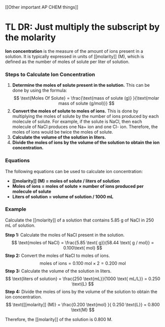 [[Other important AP CHEM things]]

# TL DR: Just multiply the subscript by the molarity

**Ion concentration** is the measure of the amount of ions present in a solution. It is typically expressed in units of [[molarity]] (M), which is defined as the number of moles of solute per liter of solution.

### Steps to Calculate Ion Concentration

1. **Determine the moles of solute present in the solution.** This can be done by using the formula:
$$
\text{Moles Of Solute} = \frac{\text{mass of solute (g)} }{\text{molar mass of solute (g/mol)}}
$$
2. **Convert the moles of solute to moles of ions.** This is done by multiplying the moles of solute by the number of ions produced by each molecule of solute. For example, if the solute is NaCl, then each molecule of NaCl produces one Na+ ion and one Cl- ion. Therefore, the moles of ions would be twice the moles of solute.
3. **Calculate the volume of the solution in liters.**
4. **Divide the moles of ions by the volume of the solution to obtain the ion concentration.**

### Equations

The following equations can be used to calculate ion concentration:

* **[[molarity]] (M) = moles of solute / liters of solution**
* **Moles of ions = moles of solute × number of ions produced per molecule of solute**
* **Liters of solution = volume of solution / 1000 mL**

### Example

Calculate the [[molarity]] of a solution that contains 5.85 g of NaCl in 250 mL of solution.

**Step 1:** Calculate the moles of NaCl present in the solution.
$$
\text{moles of NaCl} = \frac{5.85 \text{ g}}{58.44 \text{ g / mol}} = 0.100\text{  mol}
$$
**Step 2:** Convert the moles of NaCl to moles of ions.
$$
\text{moles of ions} = 0.100 \text{ mol} × 2 = 0.200 \text{ mol}
$$
**Step 3:** Calculate the volume of the solution in liters.
$$
\text{liters of solution} = \frac{250 \text{mL}}{1000 \text{ mL/L}} = 0.250 \text{L}
$$
**Step 4:** Divide the moles of ions by the volume of the solution to obtain the ion concentration.
$$
\text{[[molarity]] (M)} = \frac{0.200 \text{mol} }{ 0.250 \text{L}} = 0.800 \text{M}
$$

Therefore, the [[molarity]] of the solution is 0.800 M.